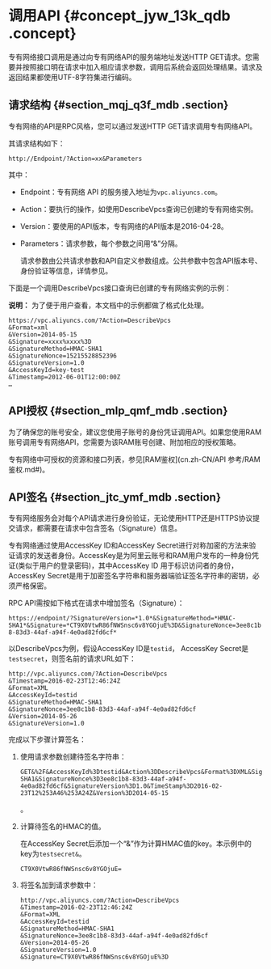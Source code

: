 # 调用API {#concept_jyw_13k_qdb .concept}

专有网络接口调用是通过向专有网络API的服务端地址发送HTTP GET请求。您需要并按照接口明在请求中加入相应请求参数，调用后系统会返回处理结果。请求及返回结果都使用UTF-8字符集进行编码。

## 请求结构 {#section_mqj_q3f_mdb .section}

专有网络的API是RPC风格，您可以通过发送HTTP GET请求调用专有网络API。

其请求结构如下：

```
http://Endpoint/?Action=xx&Parameters
```

其中：

-   Endpoint：专有网络 API 的服务接入地址为`vpc.aliyuncs.com`。
-   Action：要执行的操作，如使用DescribeVpcs查询已创建的专有网络实例。
-   Version：要使用的API版本，专有网络的API版本是2016-04-28。
-   Parameters：请求参数，每个参数之间用“&”分隔。

    请求参数由公共请求参数和API自定义参数组成。公共参数中包含API版本号、身份验证等信息，详情参见。


下面是一个调用DescribeVpcs接口查询已创建的专有网络实例的示例：

**说明：** 为了便于用户查看，本文档中的示例都做了格式化处理。

```
https://vpc.aliyuncs.com/?Action=DescribeVpcs
&Format=xml
&Version=2014-05-15
&Signature=xxxx%xxxx%3D
&SignatureMethod=HMAC-SHA1
&SignatureNonce=15215528852396
&SignatureVersion=1.0
&AccessKeyId=key-test
&Timestamp=2012-06-01T12:00:00Z
…
```

## API授权 {#section_mlp_qmf_mdb .section}

为了确保您的账号安全，建议您使用子账号的身份凭证调用API。如果您使用RAM账号调用专有网络API，您需要为该RAM账号创建、附加相应的授权策略。

专有网络中可授权的资源和接口列表，参见[RAM鉴权](cn.zh-CN/API 参考/RAM鉴权.md#)。

## API签名 {#section_jtc_ymf_mdb .section}

专有网络服务会对每个API请求进行身份验证，无论使用HTTP还是HTTPS协议提交请求，都需要在请求中包含签名（Signature）信息。

专有网络通过使用AccessKey ID和AccessKey Secret进行对称加密的方法来验证请求的发送者身份。AccessKey是为阿里云账号和RAM用户发布的一种身份凭证\(类似于用户的登录密码\)，其中AccessKey ID 用于标识访问者的身份，AccessKey Secret是用于加密签名字符串和服务器端验证签名字符串的密钥，必须严格保密。

RPC API需按如下格式在请求中增加签名（Signature）：

`https://endpoint/?SignatureVersion=*1.0*&SignatureMethod=*HMAC-SHA1*&Signature=*CT9X0VtwR86fNWSnsc6v8YGOjuE%3D&SignatureNonce=3ee8c1b8-83d3-44af-a94f-4e0ad82fd6cf*`

以DescribeVpcs为例，假设AccessKey ID是`testid`， AccessKey Secret是`testsecret`，则签名前的请求URL如下：

```
http://vpc.aliyuncs.com/?Action=DescribeVpcs
&Timestamp=2016-02-23T12:46:24Z
&Format=XML
&AccessKeyId=testid
&SignatureMethod=HMAC-SHA1
&SignatureNonce=3ee8c1b8-83d3-44af-a94f-4e0ad82fd6cf
&Version=2014-05-26
&SignatureVersion=1.0
```

完成以下步骤计算签名：

1.  使用请求参数创建待签名字符串：

    ```
    GET&%2F&AccessKeyId%3Dtestid&Action%3DDescribeVpcs&Format%3DXML&SignatureMethod%3DHMAC-SHA1&SignatureNonce%3D3ee8c1b8-83d3-44af-a94f-4e0ad82fd6cf&SignatureVersion%3D1.0&TimeStamp%3D2016-02-23T12%253A46%253A24Z&Version%3D2014-05-15
    ```

    。

2.  计算待签名的HMAC的值。

    在AccessKey Secret后添加一个“&”作为计算HMAC值的key。本示例中的key为`testsecret&`。

    ```
    CT9X0VtwR86fNWSnsc6v8YGOjuE=
    ```

3.  将签名加到请求参数中：

    ```
    http://vpc.aliyuncs.com/?Action=DescribeVpcs
    &Timestamp=2016-02-23T12:46:24Z
    &Format=XML
    &AccessKeyId=testid
    &SignatureMethod=HMAC-SHA1
    &SignatureNonce=3ee8c1b8-83d3-44af-a94f-4e0ad82fd6cf
    &Version=2014-05-26
    &SignatureVersion=1.0
    &Signature=CT9X0VtwR86fNWSnsc6v8YGOjuE%3D
    ```


